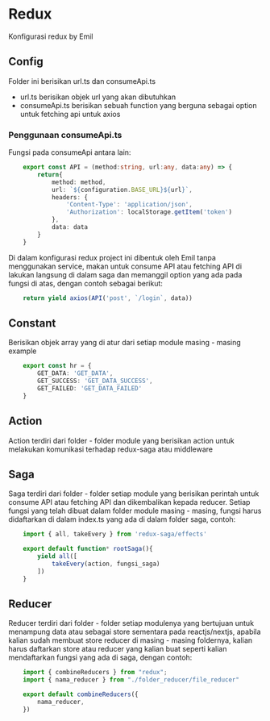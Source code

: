 # Redux
Konfigurasi redux by Emil

## Config
Folder ini berisikan url.ts dan consumeApi.ts
- url.ts berisikan objek url yang akan dibutuhkan
- consumeApi.ts berisikan sebuah function yang berguna sebagai option untuk fetching api untuk axios

### Penggunaan consumeApi.ts
Fungsi pada consumeApi antara lain:
```ts
    export const API = (method:string, url:any, data:any) => {
        return{
            method: method,
            url: `${configuration.BASE_URL}${url}`,
            headers: {
                'Content-Type': 'application/json',
                'Authorization': localStorage.getItem('token')
            },
            data: data 
        }
    }
```
Di dalam konfigurasi redux project ini dibentuk oleh Emil tanpa menggunakan service, makan untuk consume API atau fetching API di lakukan langsung di dalam saga dan memanggil option yang ada pada fungsi di atas, dengan contoh sebagai berikut:

```ts
    return yield axios(API('post', `/login`, data))
```

## Constant
Berisikan objek array yang di atur dari setiap module masing - masing
example
```ts
    export const hr = {
        GET_DATA: 'GET_DATA',
        GET_SUCCESS: 'GET_DATA_SUCCESS',
        GET_FAILED: 'GET_DATA_FAILED'
    }
```

## Action
Action terdiri dari folder - folder module yang berisikan action untuk melakukan komunikasi terhadap redux-saga atau middleware

## Saga
Saga terdiri dari folder - folder setiap module yang berisikan perintah untuk consume API atau fetching API dan dikembalikan kepada reducer. Setiap fungsi yang telah dibuat dalam folder module masing - masing, fungsi harus didaftarkan di dalam index.ts yang ada di dalam folder saga, contoh:
```ts
    import { all, takeEvery } from 'redux-saga/effects'

    export default function* rootSaga(){
        yield all([
            takeEvery(action, fungsi_saga)
        ])
    }
```

## Reducer
Reducer terdiri dari folder - folder setiap modulenya yang bertujuan untuk menampung data atau sebagai store sementara pada reactjs/nextjs, apabila kalian sudah membuat store reducer di masing - masing foldernya, kalian harus daftarkan store atau reducer yang kalian buat seperti kalian mendaftarkan fungsi yang ada di saga, dengan contoh:

```ts
    import { combineReducers } from "redux";
    import { nama_reducer } from "./folder_reducer/file_reducer"

    export default combineReducers({
        nama_reducer,
    })
```